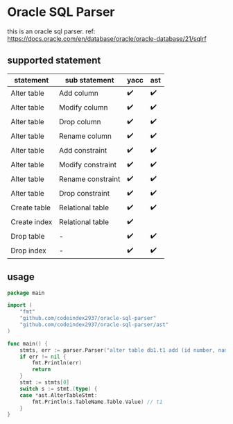 # Oracle SQL Parser
this is an oracle sql parser. ref: https://docs.oracle.com/en/database/oracle/oracle-database/21/sqlrf

## supported statement
|statement| sub statement |yacc|ast|
|----|----|----|----|
|Alter table|Add column| :heavy_check_mark:|:heavy_check_mark:|
|Alter table|Modify column| :heavy_check_mark:|:heavy_check_mark:|
|Alter table|Drop column| :heavy_check_mark:|:heavy_check_mark:|
|Alter table|Rename column| :heavy_check_mark:|:heavy_check_mark:|
|Alter table|Add constraint| :heavy_check_mark:| :heavy_check_mark:|
|Alter table|Modify constraint| :heavy_check_mark:| :heavy_check_mark:|
|Alter table|Rename constraint| :heavy_check_mark:| :heavy_check_mark:|
|Alter table|Drop constraint| :heavy_check_mark:| :heavy_check_mark:|
|Create table|Relational table|:heavy_check_mark:|:heavy_check_mark:|
|Create index|Relational table|:heavy_check_mark:| |
|Drop table|-|:heavy_check_mark:|:heavy_check_mark:|
|Drop index|-|:heavy_check_mark:|:heavy_check_mark:|

## usage
```go
package main

import (
	"fmt"
	"github.com/codeindex2937/oracle-sql-parser"
	"github.com/codeindex2937/oracle-sql-parser/ast"
)

func main() {
	stmts, err := parser.Parser("alter table db1.t1 add (id number, name varchar2(255))")
	if err != nil {
		fmt.Println(err)
		return
	}
	stmt := stmts[0]
	switch s := stmt.(type) {
	case *ast.AlterTableStmt:
		fmt.Println(s.TableName.Table.Value) // t1
	}
}
```
